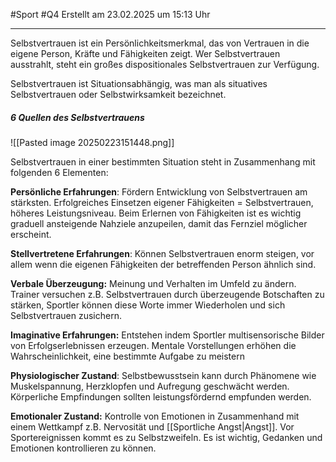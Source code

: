 #Sport #Q4 Erstellt am 23.02.2025 um 15:13 Uhr

---

Selbstvertrauen ist ein Persönlichkeitsmerkmal, das von Vertrauen in die eigene Person, Kräfte und Fähigkeiten zeigt. Wer Selbstvertrauen ausstrahlt, steht ein großes dispositionales Selbstvertrauen zur Verfügung.

Selbstvertrauen ist Situationsabhängig, was man als situatives Selbstvertrauen oder Selbstwirksamkeit bezeichnet.

##### 6 Quellen des Selbstvertrauens

![[Pasted image 20250223151448.png]]

Selbstvertrauen in einer bestimmten Situation steht in Zusammenhang mit folgenden 6 Elementen:

**Persönliche Erfahrungen**:
Fördern Entwicklung von Selbstvertrauen am stärksten. Erfolgreiches Einsetzen eigener Fähigkeiten = Selbstvertrauen, höheres Leistungsniveau.
Beim Erlernen von Fähigkeiten ist es wichtig graduell ansteigende Nahziele anzupeilen, damit das Fernziel möglicher erscheint.

**Stellvertretene Erfahrungen**:
Können Selbstvertrauen enorm steigen, vor allem wenn die eigenen Fähigkeiten der betreffenden Person ähnlich sind.

**Verbale Überzeugung:**
Meinung und Verhalten im Umfeld zu ändern. Trainer versuchen z.B. Selbstvertrauen durch überzeugende Botschaften zu stärken, Sportler können diese Worte immer Wiederholen und sich Selbstvertrauen zusichern.

**Imaginative Erfahrungen:**
Entstehen indem Sportler multisensorische Bilder von Erfolgserlebnissen erzeugen. Mentale Vorstellungen erhöhen die Wahrscheinlichkeit, eine bestimmte Aufgabe zu meistern

**Physiologischer Zustand**:
Selbstbewusstsein kann durch Phänomene wie Muskelspannung, Herzklopfen und Aufregung geschwächt werden. Körperliche Empfindungen sollten leistungsfördernd empfunden werden.

**Emotionaler Zustand:**
Kontrolle von Emotionen in Zusammenhand mit einem Wettkampf z.B. Nervosität und [[Sportliche Angst|Angst]].
Vor Sportereignissen kommt es zu Selbstzweifeln. Es ist wichtig, Gedanken und Emotionen kontrollieren zu können.
